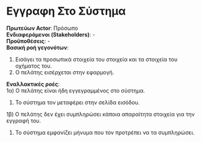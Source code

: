 # Εγγραφη Στο Σύστημα

**Πρωτεύων Actor**: Πρόσωπο  
**Ενδιαφερόμενοι (Stakeholders)**: -  
**Προϋποθέσεις**: -  
**Βασική ροή γεγονότων**:   
1) Εισάγει τα προσωπικά στοιχεία του στοιχεία και τα στοιχεία του οχήματος του.
3) Ο πελάτης εισέρχεται στην εφαρμογή.


**Εναλλακτικές ροές**:   
1α) Ο πελάτης είναι ήδη εγγεγραμμένος στο σύστημα.  
1. Το σύστημα τον μεταφέρει στην σελίδα εισόδου.  
 

  
1β) Ο πελάτης δεν έχει συμπληρώσει κάποια απαραίτητα στοιχεία για την εγγραφή του.  
1. Το σύστημα εμφανίζει μήνυμα που τον προτρέπει να τα συμπληρώσει. 